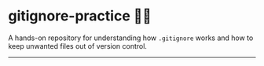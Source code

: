 # gitignore-practice 📄🚫

A hands-on repository for understanding how `.gitignore` works and how to keep unwanted files out of version control.

---